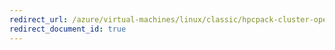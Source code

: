 ```yaml
---
redirect_url: /azure/virtual-machines/linux/classic/hpcpack-cluster-openfoam
redirect_document_id: true
---
```

